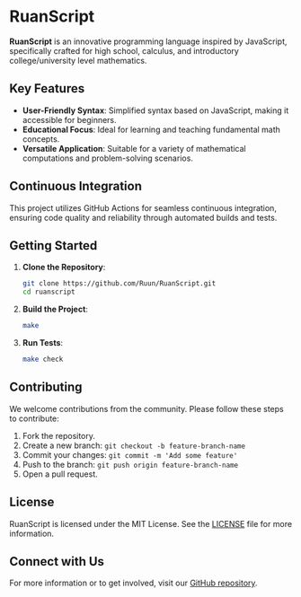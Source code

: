 # RuanScript

**RuanScript** is an innovative programming language inspired by JavaScript, specifically crafted for high school, calculus, and introductory college/university level mathematics. 

## Key Features

- **User-Friendly Syntax**: Simplified syntax based on JavaScript, making it accessible for beginners.
- **Educational Focus**: Ideal for learning and teaching fundamental math concepts.
- **Versatile Application**: Suitable for a variety of mathematical computations and problem-solving scenarios.

## Continuous Integration

This project utilizes GitHub Actions for seamless continuous integration, ensuring code quality and reliability through automated builds and tests.

## Getting Started

1. **Clone the Repository**:
    ```sh
    git clone https://github.com/Ruun/RuanScript.git
    cd ruanscript
    ```

2. **Build the Project**:
    ```sh
    make
    ```

3. **Run Tests**:
    ```sh
    make check
    ```

## Contributing

We welcome contributions from the community. Please follow these steps to contribute:

1. Fork the repository.
2. Create a new branch: `git checkout -b feature-branch-name`
3. Commit your changes: `git commit -m 'Add some feature'`
4. Push to the branch: `git push origin feature-branch-name`
5. Open a pull request.

## License

RuanScript is licensed under the MIT License. See the [LICENSE](LICENSE) file for more information.

## Connect with Us

For more information or to get involved, visit our [GitHub repository](https://github.com/Ruun).

